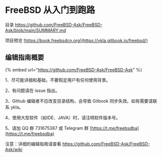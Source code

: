 # FreeBSD 从入门到跑路

目录 https://github.com/FreeBSD-Ask/FreeBSD-Ask/blob/main/SUMMARY.md

项目预览 [https://book.freebsdcn.org](https://ykla.gitbook.io/freebsd/)

## 编辑指南概要

{% embed url="https://github.com/FreeBSD-Ask/FreeBSD-Ask" %}

1、尽可能详细和基础，不要假定用户有任何使用背景。

2、有问题请在 issue 指出。

3、Github 编辑者不应改变目录结构，会导致 Gitbook 同步失效。如有需要请联系 ykla。

  4、使用大型软件（如IDE、JAVA）时，请注明软件版本号。

5、请加 QQ 群 731675387 或 Telegram 群 [https://t.me/freebsdba](https://t.me/freebsdba)

注意：详细的编辑指南请查看 https://github.com/FreeBSD-Ask/FreeBSD-Ask/wiki
